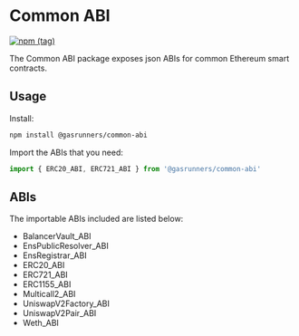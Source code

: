 # Common ABI

[![npm
(tag)](https://img.shields.io/npm/v/@gasrunners/common-abi)](https://www.npmjs.com/package/@gasrunners/common-abi)

The Common ABI package exposes json ABIs for common Ethereum smart contracts.

## Usage

Install:

```bash
npm install @gasrunners/common-abi
```

Import the ABIs that you need:

```ts
import { ERC20_ABI, ERC721_ABI } from '@gasrunners/common-abi'
```

## ABIs

The importable ABIs included are listed below:

- BalancerVault_ABI
- EnsPublicResolver_ABI
- EnsRegistrar_ABI
- ERC20_ABI
- ERC721_ABI
- ERC1155_ABI
- Multicall2_ABI
- UniswapV2Factory_ABI
- UniswapV2Pair_ABI
- Weth_ABI
